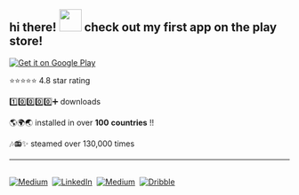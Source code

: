 ## hi there! <img src="https://c.tenor.com/EQD2BTN_JPwAAAAj/good-evening-waving-hands.gif" width="40" height="40" /> check out my first app on the play store! 

<a 
  href='https://play.google.com/store/apps/details?id=com.lofinuki.lofinuki&pcampaignid=pcampaignidMKT-Other-global-all-co-prtnr-py-PartBadge-Mar2515-1'>
  <img alt='Get it on Google Play' src='https://play-lh.googleusercontent.com/mm9yoa173bxyccjFmbrveMnxqt-0g_0UoUfRMxI8Nqt6vKG-yEV7-o0Ow17-zAHIYCOx=s180-rw'/>
</a>

⭐⭐⭐⭐⭐ 4.8 star rating 

1️⃣0️⃣0️⃣0️⃣0️⃣➕ downloads

🌎🌍🌏 installed in over **100** **countries** !!

🎶📻✨ steamed over 130,000 times

---
<br>
<a href="https://sukisandhu.dev/"><img src="https://img.shields.io/badge/website-000000?style=for-the-badge&logo=About.me&logoColor=white" alt="Medium" /></a>&nbsp;
<a href="https://www.linkedin.com/in/sukhdip1337/"><img src="https://img.shields.io/badge/linkedin-%230077B5.svg?&style=for-the-badge&logo=linkedin&logoColor=white" alt="LinkedIn" /></a>&nbsp;
<a href="https://medium.com/@sukhdip_sandhu/"><img src="https://img.shields.io/badge/Medium-12100E?style=for-the-badge&logo=medium&logoColor=white" alt="Medium" /></a>&nbsp;
<a href="https://dribbble.com/supersaiyansuki"><img src="https://img.shields.io/badge/Dribbble-EA4C89?style=for-the-badge&logo=dribbble&logoColor=white" alt="Dribble" /></a>&nbsp; 
